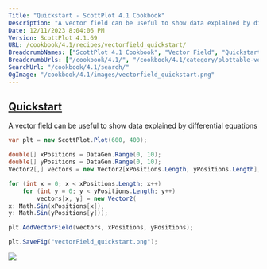 ```yaml
---
Title: "Quickstart - ScottPlot 4.1 Cookbook"
Description: "A vector field can be useful to show data explained by differential equations"
Date: 12/11/2023 8:04:06 PM
Version: ScottPlot 4.1.69
URL: /cookbook/4.1/recipes/vectorfield_quickstart/
BreadcrumbNames: ["ScottPlot 4.1 Cookbook", "Vector Field", "Quickstart"]
BreadcrumbUrls: ["/cookbook/4.1/", "/cookbook/4.1/category/plottable-vector-field", "/cookbook/4.1/recipes/vectorfield_quickstart/"]
SearchUrl: "/cookbook/4.1/search/"
OgImage: "/cookbook/4.1/images/vectorfield_quickstart.png"
---
```


<h2><a href='/cookbook/4.1/recipes/vectorfield_quickstart/'>Quickstart</a></h2>

A vector field can be useful to show data explained by differential equations

```cs
var plt = new ScottPlot.Plot(600, 400);

double[] xPositions = DataGen.Range(0, 10);
double[] yPositions = DataGen.Range(0, 10);
Vector2[,] vectors = new Vector2[xPositions.Length, yPositions.Length];

for (int x = 0; x < xPositions.Length; x++)
    for (int y = 0; y < yPositions.Length; y++)
        vectors[x, y] = new Vector2(
x: Math.Sin(xPositions[x]),
y: Math.Sin(yPositions[y]));

plt.AddVectorField(vectors, xPositions, yPositions);

plt.SaveFig("vectorField_quickstart.png");
```

<img src='../../images/vectorfield_quickstart.png' class='d-block mx-auto my-5' />


